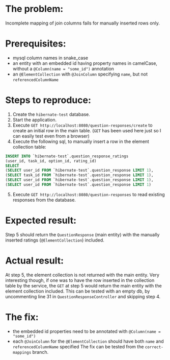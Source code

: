 # The problem:
Incomplete mapping of join columns fails for manually inserted rows only.

# Prerequisites:
- mysql column names in snake_case
- an entity with an embedded id having property names in camelCase, without a `@Column(name = "some_id")` annotation
- an `@ElementCollection` with `@JoinColumn` specifying `name`, but not `referencedColumnName`

# Steps to reproduce:
1. Create the `hibernate-test` database.
2. Start the application.
3. Execute `GET http://localhost:8080/question-responses/create` to create an initial row in the main table. (`GET` has been used here just so I can easily test even from a browser)
4. Execute the following sql, to manually insert a row in the element collection table:
```sql 
INSERT INTO `hibernate-test`.question_response_ratings
(user_id, task_id, option_id, rating_id)
SELECT
(SELECT user_id FROM `hibernate-test`.question_response LIMIT 1),
(SELECT task_id FROM `hibernate-test`.question_response LIMIT 1),
(SELECT user_id FROM `hibernate-test`.question_response LIMIT 1),
(SELECT user_id FROM `hibernate-test`.question_response LIMIT 1)
```
5. Execute `GET http://localhost:8080/question-responses` to read existing responses from the database.

# Expected result:
Step 5 should return the `QuestionResponse` (main entity) with the manually inserted ratings (`@ElementCollection`) included.

# Actual result:
At step 5, the element collection is not returned with the main entity.
Very interesting though, if one was to have the row inserted in the collection table by the service, the `GET` at step 5 would return the main entity with the element collection included.
This can be tested with an empty db, by uncommenting line 31 in `QuestionResponseController` and skipping step 4.

# The fix:
- the embedded id properties need to be annotated with `@Column(name = "some_id")`
- each `@JoinColumn` for the `@ElementCollection` should have both `name` and `referencedColumnName` specified
The fix can be tested from the `correct-mappings` branch.
